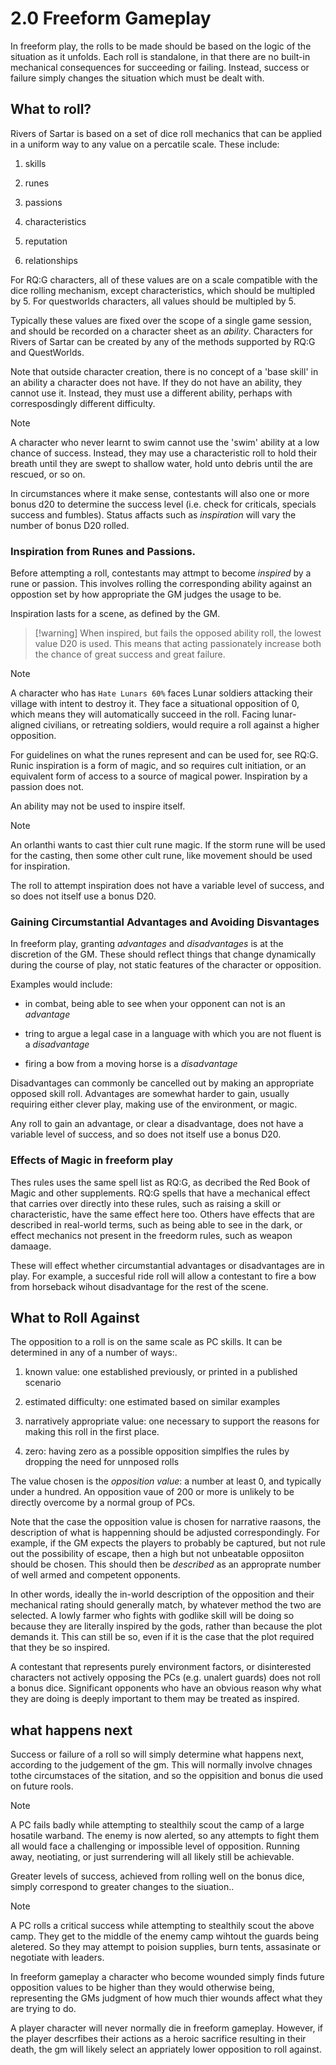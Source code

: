 # 2.0 Freeform Gameplay


In freeform play, the rolls to be made should be based on the logic of the situation as it unfolds. Each roll is standalone, in that there are no built-in mechanical consequences for succeeding or failing.
Instead, success or failure simply changes the situation which must be dealt with.

## What to roll?

Rivers of Sartar is based on a set of dice roll mechanics that can be applied in a uniform way to any value on a percatile scale. These include:

1. skills

1. runes

1. passions

1. characteristics

1. reputation

1. relationships

For RQ:G characters, all of these values are on a scale compatible with the dice rolling mechanism, except characteristics, which should be multipled by 5. 
For questworlds characters, all values should be multipled by 5.

Typically these values are fixed over the scope of a single game session, and should be recorded on a character sheet as an *ability*. Characters for Rivers of Sartar can be created 
by any of the methods supported by RQ:G and QuestWorlds.

Note that outside character creation, there is no concept of a 'base skill' in an ability a character does not have. If they do not have an ability, they cannot use it. 
Instead, they must use a different ability, perhaps with corresposdingly different difficulty.


> [!NOTE]  
> A character who never learnt to swim cannot use the 'swim' ability at a low chance of success. Instead, they may use a characteristic roll to hold their breath until they are swept to shallow water, hold unto debris until the are rescued, or so on.

In circumstances where it make sense, contestants will also one or more bonus d20 to determine the success level (i.e. check for criticals, specials success and fumbles). 
Status affacts such as *inspiration* will vary the number of bonus D20 rolled.


### Inspiration from Runes and Passions.


Before attempting a roll, contestants may attmpt to become *inspired* by a rune or passion. 
This involves rolling the corresponding ability against an oppostion set by how appropriate the GM judges the usage to be.

Inspiration lasts for a scene, as defined by the GM.

> [!warning]  When inspired, but fails the opposed ability roll, the lowest value D20 is used. This means that acting passionately increase both the chance of great success and great failure.


> [!NOTE]  
> A character who has `Hate Lunars 60%` faces Lunar soldiers attacking their village with intent to destroy it. They face a situational opposition of 0, which means they will automatically succeed in the roll.
> Facing lunar-aligned civilians, or retreating soldiers, would require a roll against a higher opposition.

For guidelines on what the runes represent and can be used for, see RQ:G. Runic inspiration is a form of magic, and so requires cult initiation, or an equivalent form of access to a source of magical power.
Inspiration by a passion does not.

An ability may not be used to inspire itself. 

> [!NOTE]  
> An orlanthi wants to cast thier cult rune magic. If the storm rune will be used for the casting, then some other cult rune, like movement should be used for inspiration.

The roll to attempt inspiration does not have a variable level of success, and so does not itself use a bonus D20.

### Gaining Circumstantial Advantages and Avoiding Disvantages

In freeform play, granting *advantages* and *disadvantages* is at the discretion of the GM. 
These should reflect things that change dynamically during the course of play, not static features of the character or opposition.

Examples would include:

- in combat, being able to see when your opponent can not is an *advantage*

- tring to argue a legal case in a language with which you are not fluent is a *disadvantage*

- firing a bow from a moving horse is a *disadvantage*

Disadvantages can commonly be cancelled out by making an appropriate opposed skill roll. Advantages are somewhat harder to gain, usually requiring either clever 
play, making use of the environment, or magic.

Any roll to gain an advantage, or clear a disadvantage, does not have a variable level of success, and so does not itself use a bonus D20.


### Effects of Magic in freeform play

Thes rules uses the same spell list as RQ:G, as decribed the Red Book of Magic and other supplements.
RQ:G spells that have a mechanical effect that carries over directly into these rules, such as raising a skill or characteristic, have the same effect here too. 
Others have effects that are described in real-world terms, such as being able to see in the dark, or effect mechanics not present in the freedorm rules, such as weapon damaage.
 
These will effect whether circumstantial advantages or disadvantages are in play. For example, a succesful ride roll will allow a contestant to fire a bow from horseback wihout 
disadvantage for the rest of the scene.


## What to Roll Against


The opposition to a roll is on the same scale as PC skills. It can be determined in any of a number of ways:.

1. known value: one established previously, or printed in a published scenario

1. estimated difficulty: one estimated based on similar examples

1. narratively appropriate value: one necessary to support the reasons for making this roll in the first place.

1. zero: having zero as a possible opposition simplfies the rules by dropping the need for unnposed rolls


The value chosen is the *opposition value*: a number at least 0, and typically under a hundred. 
An opposition vaue of 200 or more is unlikely to be directly overcome by a normal group of PCs.

Note that the case the opposition value is chosen for narrative raasons, the description of what is happenning should be adjusted correspondingly. 
For example, if the GM expects  the players to probably be captured, but not rule out the possibility of escape, then a high but not unbeatable 
opposiiton should be chosen. This should then be _described_ as an approprate number of well armed and competent opponents.

In other words, ideally the in-world description of the opposition and their mechanical rating should generally match, by whatever method the two are selected. 
A lowly farmer who fights with godlike skill will be doing so because they are literally inspired by the gods, rather than because the plot demands it. 
This can still be so, even if it is the case that the plot required that they be so inspired.


A contestant that represents purely environment factors, or disinterested characters not actively opposing the PCs (e.g. unalert guards) does not roll a bonus dice. 
Significant opponents who have an obvious reason why what they are doing is deeply important to them may be treated as inspired.



## what happens next

Success or failure of a roll so will simply determine what happens next, according to the judgement of the gm. This will normally involve chnages tothe circumstaces of the sitation, and so the oppisition and bonus die used on future rools.


> [!NOTE]  
> A PC fails badly while attempting to stealthily scout the camp of a large hosatile warband. The enemy is now alerted, so any attempts to fight them all would face a challenging or impossible level of opposition. Running away, neotiating, or just surrendering will all likely still be achievable.


Greater levels of success, achieved from rolling well on the bonus dice, simply correspond to greater changes to the siuation..



> [!NOTE]  
> A PC rolls a critical success while attempting to stealthily scout the above camp. They get to the middle of the enemy camp wihtout the guards being aletered. So they may attempt to poision supplies, burn tents, assasinate or negotiate with leaders. 



In freeform gameplay a character who become wounded simply finds future opposition values to be higher than they would otherwise being, 
representing the GMs judgment of how much thier wounds affect what they are trying to do. 

A player character will never normally die in freeform gameplay. However, if the player descrfibes their actions as a heroic sacrifice resulting in their death, the gm will likely select an appriately lower opposition to roll against.


